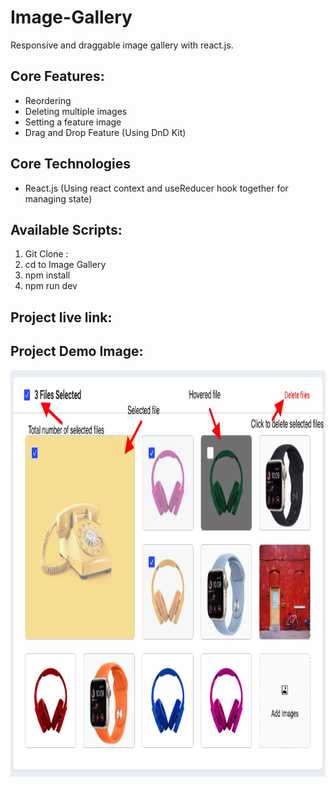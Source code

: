 # Image-Gallery

Responsive and draggable image gallery with react.js.

## Core Features:

- Reordering
- Deleting multiple images
- Setting a feature image
- Drag and Drop Feature (Using DnD Kit)

## Core Technologies

- React.js (Using react context and useReducer hook together for managing state)

## Available Scripts:

1. Git Clone :
2. cd to Image Gallery
3. npm install
4. npm run dev

## Project live link:

## Project Demo Image:

<img src="./src/assets/Images/image-gallery-screenshot.png" width="100%" height="650px">
